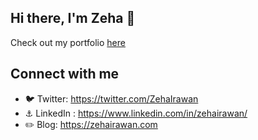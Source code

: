 
## Hi there, I'm Zeha 👋

Check out my portfolio [here](https://work.zehairawan.com/)
 
## Connect with me

- :bird: Twitter: https://twitter.com/ZehaIrawan 
- :anchor: LinkedIn : https://www.linkedin.com/in/zehairawan/
- :pencil2: Blog: https://zehairawan.com


<!--
**ZehaIrawan/ZehaIrawan** is a ✨ _special_ ✨ repository because its `README.md` (this file) appears on your GitHub profile.

Here are some ideas to get you started:

- 🔭 I’m currently working on ...
- 🌱 I’m currently learning ...
- 👯 I’m looking to collaborate on ...
- 🤔 I’m looking for help with ...
- 💬 Ask me about ...
- 📫 How to reach me: ...
- 😄 Pronouns: ...
- ⚡ Fun fact: ...
-->
